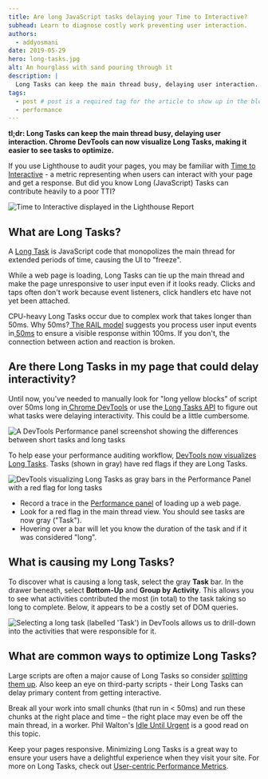 ```yaml
---
title: Are long JavaScript tasks delaying your Time to Interactive?
subhead: Learn to diagnose costly work preventing user interaction.
authors:
  - addyosmani
date: 2019-05-29
hero: long-tasks.jpg
alt: An hourglass with sand pouring through it
description: |
  Long Tasks can keep the main thread busy, delaying user interaction. Chrome DevTools can now visualize Long Tasks, making it easier to see tasks to optimize.
tags:
  - post # post is a required tag for the article to show up in the blog.
  - performance
---
```


**tl;dr: Long Tasks can keep the main thread busy, delaying user interaction. Chrome DevTools can now visualize Long Tasks, making it easier to see tasks to optimize.**

If you use Lighthouse to audit your pages, you may be familiar with [Time to Interactive](/interactive) - a metric representing when users can interact with your page and get a response. But did you know Long (JavaScript) Tasks can contribute heavily to a poor TTI?

<img
class="w-screenshot" sizes="(max-width: 1400px) 100vw, 1400px"
srcset="
./Are-long0_rq2bce_c_scale_w_200.png 200w,
./Are-long0_rq2bce_c_scale_w_775.png 775w,
./Are-long0_rq2bce_c_scale_w_1239.png 1239w,
./Are-long0_rq2bce_c_scale_w_1400.png 1400w"
src="./Are-long0_rq2bce_c_scale_w_1400.png"
alt="Time to Interactive displayed in the Lighthouse Report">

## What are Long Tasks?

A [Long Task](https://developer.mozilla.org/en-US/docs/Web/API/Long_Tasks_API) is JavaScript code that monopolizes the main thread for extended periods of time, causing the UI to "freeze". 

While a web page is loading, Long Tasks can tie up the main thread and make the page unresponsive to user input even if it looks ready. Clicks and taps often don't work because event listeners, click handlers etc have not yet been attached.

CPU-heavy Long Tasks occur due to complex work that takes longer than 50ms. Why 50ms?[ The RAIL model](https://developers.google.com/web/fundamentals/performance/rail) suggests you process user input events in[ 50ms](https://developers.google.com/web/fundamentals/performance/rail#response) to ensure a visible response within 100ms. If you don't, the connection between action and reaction is broken.

## Are there Long Tasks in my page that could delay interactivity?

Until now, you've needed to manually look for "long yellow blocks" of script over 50ms long in[ Chrome DevTools](https://developers.google.com/web/tools/chrome-devtools/) or use the[ Long Tasks API](https://calendar.perfplanet.com/2017/tracking-cpu-with-long-tasks-api/) to figure out what tasks were delaying interactivity. This could be a little cumbersome.

<img
class="w-screenshot" sizes="(max-width: 1400px) 100vw, 1400px"
srcset="
./Are-long1_yp7hwf_c_scale_w_200.png 200w,
./Are-long1_yp7hwf_c_scale_w_349.png 349w,
./Are-long1_yp7hwf_c_scale_w_457.png 457w,
./Are-long1_yp7hwf_c_scale_w_570.png 570w,
./Are-long1_yp7hwf_c_scale_w_670.png 670w,
./Are-long1_yp7hwf_c_scale_w_755.png 755w,
./Are-long1_yp7hwf_c_scale_w_841.png 841w,
./Are-long1_yp7hwf_c_scale_w_919.png 919w,
./Are-long1_yp7hwf_c_scale_w_1000.png 1000w,
./Are-long1_yp7hwf_c_scale_w_1077.png 1077w,
./Are-long1_yp7hwf_c_scale_w_1153.png 1153w,
./Are-long1_yp7hwf_c_scale_w_1220.png 1220w,
./Are-long1_yp7hwf_c_scale_w_1289.png 1289w,
./Are-long1_yp7hwf_c_scale_w_1400.png 1400w"
src="./Are-long1_yp7hwf_c_scale_w_1400.png"
alt="A DevTools Performance panel screenshot showing the differences between short tasks and long tasks">

To help ease your performance auditing workflow, [DevTools now visualizes Long Tasks](https://developers.google.com/web/updates/2019/03/devtools#longtasks). Tasks (shown in gray) have red flags if they are Long Tasks.

<img
class="w-screenshot" sizes="(max-width: 1400px) 100vw, 1400px"
srcset="
./Are-long2_momntc_c_scale_w_200.png 200w,
./Are-long2_momntc_c_scale_w_424.png 424w,
./Are-long2_momntc_c_scale_w_600.png 600w,
./Are-long2_momntc_c_scale_w_740.png 740w,
./Are-long2_momntc_c_scale_w_884.png 884w,
./Are-long2_momntc_c_scale_w_1020.png 1020w,
./Are-long2_momntc_c_scale_w_1136.png 1136w,
./Are-long2_momntc_c_scale_w_1254.png 1254w,
./Are-long2_momntc_c_scale_w_1400.png 1400w"
src="./Are-long2_momntc_c_scale_w_1400.png"
alt="DevTools visualizing Long Tasks as gray bars in the Performance Panel with a red flag for long tasks">

* Record a trace in the [Performance panel](https://developers.google.com/web/tools/chrome-devtools/evaluate-performance/) of loading up a web page.
* Look for a red flag in the main thread view. You should see tasks are now gray ("Task"). 
*  Hovering over a bar will let you know the duration of the task and if it was considered "long".

## What is causing my Long Tasks?

To discover what is causing a long task, select the gray **Task** bar. In the drawer beneath, select **Bottom-Up** and **Group by Activity**. This allows you to see what activities contributed the most (in total) to the task taking so long to complete. Below, it appears to be a costly set of DOM queries.

<img
class="w-screenshot" sizes="(max-width: 1400px) 100vw, 1400px"
srcset="
./Are-long3_tfm3wr_c_scale_w_200.png 200w,
./Are-long3_tfm3wr_c_scale_w_394.png 394w,
./Are-long3_tfm3wr_c_scale_w_547.png 547w,
./Are-long3_tfm3wr_c_scale_w_678.png 678w,
./Are-long3_tfm3wr_c_scale_w_786.png 786w,
./Are-long3_tfm3wr_c_scale_w_904.png 904w,
./Are-long3_tfm3wr_c_scale_w_1010.png 1010w,
./Are-long3_tfm3wr_c_scale_w_1109.png 1109w,
./Are-long3_tfm3wr_c_scale_w_1212.png 1212w,
./Are-long3_tfm3wr_c_scale_w_1312.png 1312w,
./Are-long3_tfm3wr_c_scale_w_1400.png 1400w"
src="./Are-long3_tfm3wr_c_scale_w_1400.png"
alt="Selecting a long task (labelled 'Task') in DevTools allows us to drill-down into the activities that were responsible for it.">

## What are common ways to optimize Long Tasks?

Large scripts are often a major cause of Long Tasks so consider [splitting them up](/reduce-javascript-payloads-with-code-splitting). Also keep an eye on third-party scripts - their Long Tasks can delay primary content from getting interactive.

Break all your work into small chunks (that run in < 50ms) and run these chunks at the right place and time – the right place may even be off the main thread, in a worker. Phil Walton's [Idle Until Urgent](https://philipwalton.com/articles/idle-until-urgent/) is a good read on this topic.

Keep your pages responsive. Minimizing Long Tasks is a great way to ensure your users have a delightful experience when they visit your site. For more on Long Tasks, check out [User-centric Performance Metrics](https://developers.google.com/web/fundamentals/performance/user-centric-performance-metrics#tracking_long_tasks).
